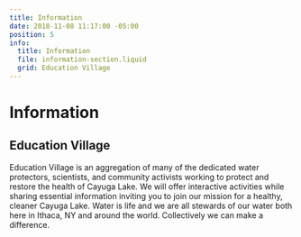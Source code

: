 ```yaml
---
title: Information
date: 2018-11-08 11:17:00 -05:00
position: 5
info:
  title: Information
  file: information-section.liquid
  grid: Education Village
---
```


# Information

## Education Village

Education Village is an aggregation of many of the dedicated water protectors, scientists, and community activists working to protect and restore the health of Cayuga Lake. We will offer interactive activities while sharing essential information inviting you to join our mission for a healthy, cleaner Cayuga Lake. Water is life and we are all stewards of our water both here in Ithaca, NY and around the world. Collectively we can make a difference.